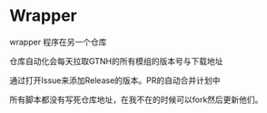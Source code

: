 # Wrapper

wrapper 程序在另一个仓库

仓库自动化会每天拉取GTNH的所有模组的版本号与下载地址

通过打开Issue来添加Release的版本。PR的自动合并计划中

所有脚本都没有写死仓库地址，在我不在的时候可以fork然后更新他们。
